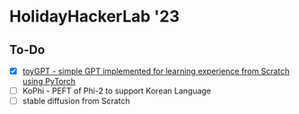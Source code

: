 # HolidayHackerLab '23

## To-Do

- [X] [toyGPT - simple GPT implemented for learning experience from Scratch using PyTorch](./toyGPT/README.md)
- [ ] KoPhi - PEFT of Phi-2 to support Korean Language
- [ ] stable diffusion from Scratch
